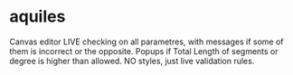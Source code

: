 # aquiles

Canvas editor
LIVE checking on all parametres, with messages if some of them is incorrect or the opposite.
Popups if Total Length of segments or degree is higher than allowed.
NO styles, just live validation rules.
